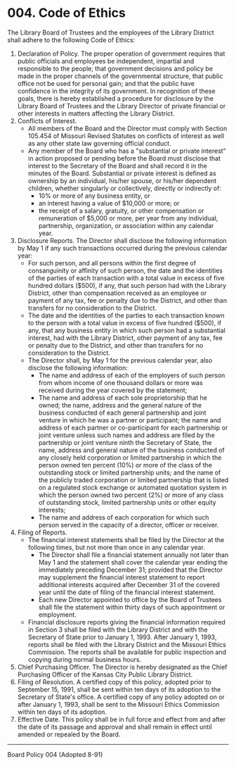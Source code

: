 # 004. Code of Ethics

The Library Board of Trustees and the employees of the Library District shall adhere to the following Code of Ethics:

1. Declaration of Policy. The proper operation of government requires that public officials and employees be independent, impartial and responsible to the people; that government decisions and policy be made in the proper channels of the governmental structure, that public office not be used for personal gain; and that the public have confidence in the integrity of its government. In recognition of these goals, there is hereby established a procedure for disclosure by the Library Board of Trustees and the Library Director of private financial or other interests in matters affecting the Library District.
2. Conflicts of Interest.
   - All members of the Board and the Director must comply with Section 105.454 of Missouri Revised Statutes on conflicts of interest as well as any other state law governing official conduct.
   - Any member of the Board who has a "substantial or private interest" in action proposed or pending before the Board must disclose that interest to the Secretary of the Board and shall record it in the minutes of the Board. Substantial or private interest is defined as ownership by an individual, his/her spouse, or his/her dependent children, whether singularly or collectively, directly or indirectly of:
     - 10% or more of any business entity, or
     - an interest having a value of \$10,000 or more; or
     - the receipt of a salary, gratuity, or other compensation or remuneration of \$5,000 or more, per year from any individual, partnership, organization, or association within any calendar year.
3. Disclosure Reports. The Director shall disclose the following information by May 1 if any such transactions occurred during the previous calendar year:
   - For such person, and all persons within the first degree of consanguinity or affinity of such person, the date and the identities of the parties of each transaction with a total value in excess of five hundred dollars (\$500), if any, that such person had with the Library District, other than compensation received as an employee or payment of any tax, fee or penalty due to the District, and other than transfers for no consideration to the District.
   - The date and the identities of the parties to each transaction known to the person with a total value in excess of five hundred (\$500), if any, that any business entity in which such person had a substantial interest, had with the Library District, other payment of any tax, fee or penalty due to the District, and other than transfers for no consideration to the District.
   - The Director shall, by May 1 for the previous calendar year, also disclose the following information:
     - The name and address of each of the employers of such person from whom income of one thousand dollars or more was received during the year covered by the statement;
     - The name and address of each sole proprietorship that he owned; the name, address and the general nature of the business conducted of each general partnership and joint venture in which he was a partner or participant; the name and address of each partner or co-participant for each partnership or joint venture unless such names and address are filed by the partnership or joint venture ninth the Secretary of State, the name, address and general nature of the business conducted of any closely held corporation or limited partnership in which the person owned ten percent (10%) or more of the class of the outstanding stock or limited partnership units; and the name of the publicly traded corporation or limited partnership that is listed on a regulated stock exchange or automated quotation system in which the person owned two percent (2%) or more of any class of outstanding stock, limited partnership units or other equity interests;
     - The name and address of each corporation for which such person served in the capacity of a director, officer or receiver.
4. Filing of Reports.
   - The financial interest statements shall be filed by the Director at the following times, but not more than once in any calendar year.
     - The Director shall file a financial statement annually not later than May 1 and the statement shall cover the calendar year ending the immediately preceding December 31; provided that the Director may supplement the financial interest statement to report additional interests acquired after December 31 of the covered year until the date of filing of the financial interest statement.
     - Each new Director appointed to office by the Board of Trustees shall file the statement within thirty days of such appointment or employment.
   - Financial disclosure reports giving the financial information required in Section 3 shall be filed with the Library District and with the Secretary of State prior to January 1, 1993. After January 1, 1993, reports shall be filed with the Library District and the Missouri Ethics Commission. The reports shall be available for public inspection and copying during normal business hours.
5. Chief Purchasing Officer. The Director is hereby designated as the Chief Purchasing Officer of the Kansas City Public Library District.
6. Filing of Resolution. A certified copy of this policy, adopted prior to September 15, 1991, shall be sent within ten days of its adoption to the Secretary of State's office. A certified copy of any policy adopted on or after January 1, 1993, shall be sent to the Missouri Ethics Commission within ten days of its adoption.
7. Effective Date. This policy shall be in full force and effect from and after the date of its passage and approval and shall remain in effect until amended or repealed by the Board.

---

Board Policy 004 (Adopted 8-91)
